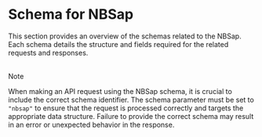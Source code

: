<script setup>
</script>

# Schema for NBSap

This section provides an overview of the schemas related to the NBSap. Each schema details the structure and fields required for the related requests and responses. 
<br><br>

> [!NOTE]
> When making an API request using the NBSap schema, it is crucial to include the correct schema identifier. The schema parameter must be set to `"nbsap"` to ensure that the request is processed correctly and targets the appropriate data structure. Failure to provide the correct schema may result in an error or unexpected behavior in the response.

<!--@include: @/../components/nbsap/request-body.md-->
